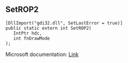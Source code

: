 ## SetROP2

```
[DllImport("gdi32.dll", SetLastError = true)]
public static extern int SetROP2(
   IntPtr hdc,
   int fnDrawMode
);
```

Microsoft documentation: [Link](https://docs.microsoft.com/en-us/windows/win32/api/wingdi/nf-wingdi-setrop2)
